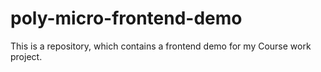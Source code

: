 # poly-micro-frontend-demo
This is a repository, which contains a frontend demo for my Course work project.
